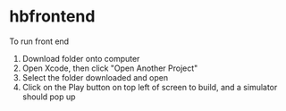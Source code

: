 # hbfrontend

To run front end
1. Download folder onto computer
2. Open Xcode, then click "Open Another Project"
3. Select the folder downloaded and open
4. Click on the Play button on top left of screen to build, and a simulator should pop up
